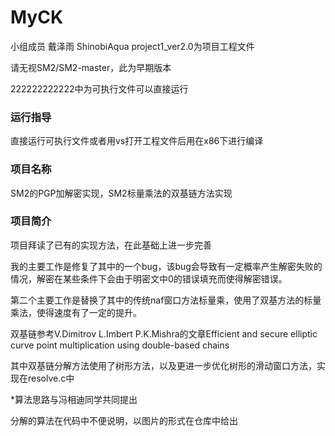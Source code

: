 # MyCK
小组成员 戴泽雨 ShinobiAqua
project1_ver2.0为项目工程文件

请无视SM2/SM2-master，此为早期版本

222222222222中为可执行文件可以直接运行

### 运行指导

直接运行可执行文件或者用vs打开工程文件后用在x86下进行编译

### 项目名称

SM2的PGP加解密实现，SM2标量乘法的双基链方法实现

### 项目简介

项目拜读了已有的实现方法，在此基础上进一步完善

我的主要工作是修复了其中的一个bug，该bug会导致有一定概率产生解密失败的情况，解密在某些条件下会由于明密文中0的错误填充而使得解密错误。

第二个主要工作是替换了其中的传统naf窗口方法标量乘，使用了双基方法的标量乘法，使得速度有了一定的提升。

双基链参考V.Dimitrov L.Imbert P.K.Mishra的文章Efficient and secure elliptic curve point multiplication using double-based chains

其中双基链分解方法使用了树形方法，以及更进一步优化树形的滑动窗口方法，实现在resolve.c中

*算法思路与冯相迪同学共同提出

分解的算法在代码中不便说明，以图片的形式在仓库中给出
